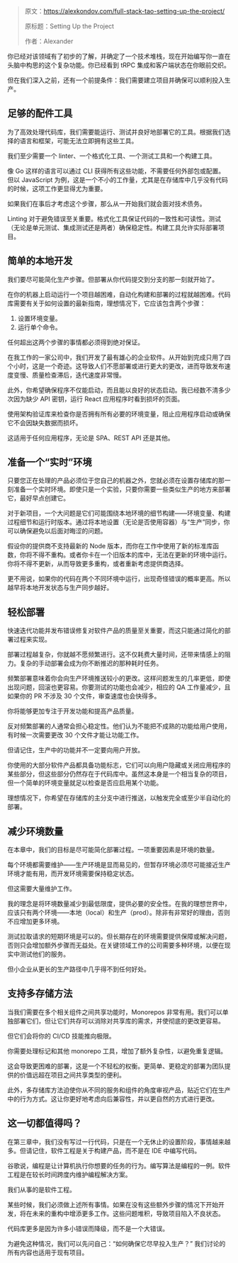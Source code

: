 > 原文：https://alexkondov.com/full-stack-tao-setting-up-the-project/
>
> 原标题：Setting Up the Project
>
> 作者：Alexander

你已经对该领域有了初步的了解，并确定了一个技术堆栈，现在开始编写你一直在头脑中构思的这个复杂功能。你已经看到 tRPC 集成和客户端状态在你眼前交织。

但在我们深入之前，还有一个前提条件：我们需要建立项目并确保可以顺利投入生产。

## 足够的配件工具

为了高效处理代码库，我们需要能运行、测试并良好地部署它的工具。根据我们选择的语言和框架，可能无法立即拥有这些工具。

我们至少需要一个 linter、一个格式化工具、一个测试工具和一个构建工具。

像 Go 这样的语言可以通过 CLI 获得所有这些功能，不需要任何外部包或配置。但以 JavaScript 为例，这是一个不小的工作量，尤其是在存储库中几乎没有代码的时候，这项工作更显得尤为重要。

如果我们在事后才考虑这个步骤，那么从一开始我们就会面对技术债务。

Linting 对于避免错误至关重要。格式化工具保证代码的一致性和可读性。测试（无论是单元测试、集成测试还是两者）确保稳定性。构建工具允许实际部署项目。

## 简单的本地开发

我们要尽可能简化生产步骤。但部署从你代码提交到分支的那一刻就开始了。

在你的机器上启动运行一个项目越困难，自动化构建和部署的过程就越困难。代码库需要有关于如何设置的最新指南，理想情况下，它应该包含两个步骤：

1. 设置环境变量。
2. 运行单个命令。

任何超出这两个步骤的事情都必须得到绝对保证。

在我工作的一家公司中，我们开发了最有雄心的企业软件。从开始到完成只用了四个小时，这是一个奇迹。这导致人们不愿部署或进行更大的更改，进而导致发布速度变慢、质量检查滞后，迭代速度非常慢。

此外，你希望确保程序不仅能启动，而且能以良好的状态启动。我已经数不清多少次因为缺少 API 密钥，运行 React 应用程序时看到损坏的页面。

使用架构验证库来检查你是否拥有所有必要的环境变量，阻止应用程序启动或确保它不会因缺失数据而损坏。

这适用于任何应用程序，无论是 SPA、REST API 还是其他。

## 准备一个“实时”环境

只要您正在处理的产品必须位于您自己的机器之外，您就必须在设置存储库的那一刻准备一个实时环境。即使只是一个实验，只要你需要一些类似生产的地方来部署它，最好早点创建它。

对于新项目，一个大问题是它们可能围绕本地环境的细节构建——环境变量、构建过程细节和运行时版本。通过将本地设置（无论是否使用容器）与“生产”同步，你可以确保避免以后面对晦涩的问题。

假设你的提供商不支持最新的 Node 版本，而你在工作中使用了新的标准库函数，你将不得不重构。或者你卡在一个旧版本的库中，无法在更新的环境中运行。你将不得不更新，从而导致更多重构，或者重新考虑提供商选择。

更不用说，如果你的代码在两个不同环境中运行，出现奇怪错误的概率更高。所以越早将本地开发状态与生产同步越好。

## 轻松部署

快速迭代功能并发布错误修复对软件产品的质量至关重要，而这只能通过简化的部署过程来实现。

部署过程越复杂，你就越不愿频繁进行。这不仅耗费大量时间，还带来情感上的阻力。复杂的手动部署会成为你不断推迟的那种耗时任务。

频繁部署意味着你会向生产环境推送较小的更改。这样问题发生的几率更低，即使出现问题，回滚也更容易。你要测试的功能也会减少，相应的 QA 工作量减少，且如果你的 PR 不涉及 30 个文件，审查速度也会快得多。

你将能够更加专注于开发功能和提高产品质量。

反对频繁部署的人通常会担心稳定性。他们认为不能把不成熟的功能给用户使用，有时候一次需要更改 30 个文件才能让功能工作。

但请记住，生产中的功能并不一定要向用户开放。

你使用的大部分软件产品都具备功能标志，它们可以向用户隐藏或关闭应用程序的某些部分，但这些部分仍然存在于代码库中。虽然这本身是一个相当复杂的项目，但一个简单的环境变量就足以检查是否应启用某个功能。

理想情况下，你希望在存储库的主分支中进行推送，以触发完全或至少半自动化的部署。

## 减少环境数量

在本章中，我们的目标是尽可能简化部署过程。一项重要因素是环境的数量。

每个环境都需要维护——生产环境是显而易见的，但暂存环境必须尽可能接近生产环境才能有用，而开发环境需要保持稳定状态。

但这需要大量维护工作。

我的理念是将环境数量减少到最低限度，提供必要的安全性。在我的理想世界中，应该只有两个环境——本地（local）和生产（prod）。除非有非常好的理由，否则不应增加更多环境。

测试拉取请求的短期环境是可以的。但长期存在的环境需要提供保障或解决问题，否则只会增加额外步骤而无益处。在关键领域工作的公司需要多种环境，以便在现实中测试他们的服务。

但小企业从更长的生产路径中几乎得不到任何好处。

## 支持多存储方法

当我们需要在多个相关组件之间共享功能时，Monorepos 非常有用。我们可以单独部署它们，但让它们共存可以消除对共享库的需求，并使彻底的更改更容易。

但它们会将你的 CI/CD 技能推向极限。

你需要处理标记和其他 monorepo 工具，增加了额外复杂性，以避免重复逻辑。

这会导致更困难的部署，这是一个不轻松的权衡。更简单、更稳定的部署为团队提供的价值远超在项目之间共享类型的便利。

此外，多存储库方法迫使你从不同的服务和组件的角度审视产品，贴近它们在生产中的行为方式。这让你更好地考虑向后兼容性，并以更自然的方式进行更改。

## 这一切都值得吗？

在第三章中，我们没有写过一行代码，只是在一个无休止的设置阶段，事情越来越多。但请记住，软件工程是关于构建产品，而不是在 IDE 中编写代码。

谷歌说，编程是让计算机执行你想要的任务的行为。编写算法是编程的一例。软件工程是在较长时间跨度内维护编程解决方案。

我们从事的是软件工程。

某些时候，我们必须做上述所有事情。如果在没有这些额外步骤的情况下开始开发，将在未来的重构中增添更多工作。这些问题堆积，导致项目陷入不良状态。

代码库更多是因为许多小错误而降级，而不是一个大错误。

为避免这种情况，我们可以先问自己：“如何确保它尽早投入生产？” 我们讨论的所有内容也适用于现有项目。
